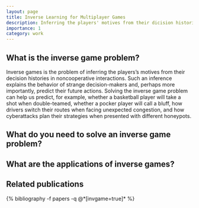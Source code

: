 ```yaml
---
layout: page
title: Inverse Learning for Multiplayer Games 
description: Inferring the players' motives from their dicision histories in multiagent interaction 
importance: 1
category: work
---
```


<h2>What is the inverse game problem?</h2>

Inverse games is the problem of inferring the players’s motives from their decision histories in noncooperative interactions. Such an inference explains the behavior of strange decision-makers and, perhaps more importantly, predict their future actions. Solving the inverse game problem can help us predict, for example, whether a basketball player will take a shot when double-teamed, whether a pocker player will call a bluff, how drivers switch their routes when facing unexpected congestion, and how cyberattacks plan their strategies when presented with different honeypots. 

<h2>What do you need to solve an inverse game problem?</h2>


<h2>What are the applications of inverse games?</h2>


<div class="publications">
<h2>Related publications</h2>
{% bibliography -f papers -q @*[invgame=true]* %}
</div>
